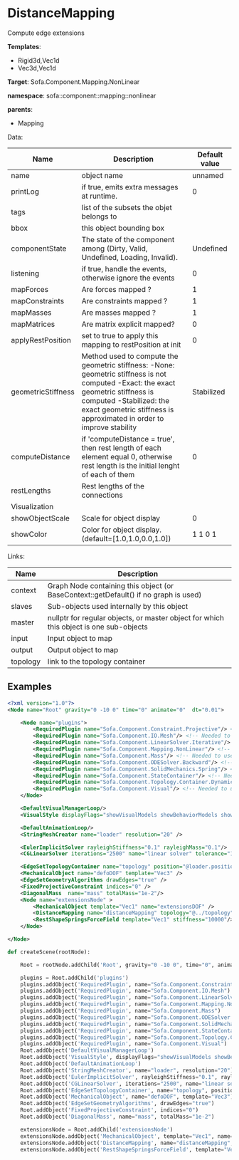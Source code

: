 # DistanceMapping

Compute edge extensions


__Templates__:
- Rigid3d,Vec1d
- Vec3d,Vec1d

__Target__: Sofa.Component.Mapping.NonLinear

__namespace__: sofa::component::mapping::nonlinear

__parents__: 
- Mapping

Data: 

<table>
<thead>
    <tr>
        <th>Name</th>
        <th>Description</th>
        <th>Default value</th>
    </tr>
</thead>
<tbody>
	<tr>
		<td>name</td>
		<td>
object name
</td>
		<td>unnamed</td>
	</tr>
	<tr>
		<td>printLog</td>
		<td>
if true, emits extra messages at runtime.
</td>
		<td>0</td>
	</tr>
	<tr>
		<td>tags</td>
		<td>
list of the subsets the objet belongs to
</td>
		<td></td>
	</tr>
	<tr>
		<td>bbox</td>
		<td>
this object bounding box
</td>
		<td></td>
	</tr>
	<tr>
		<td>componentState</td>
		<td>
The state of the component among (Dirty, Valid, Undefined, Loading, Invalid).
</td>
		<td>Undefined</td>
	</tr>
	<tr>
		<td>listening</td>
		<td>
if true, handle the events, otherwise ignore the events
</td>
		<td>0</td>
	</tr>
	<tr>
		<td>mapForces</td>
		<td>
Are forces mapped ?
</td>
		<td>1</td>
	</tr>
	<tr>
		<td>mapConstraints</td>
		<td>
Are constraints mapped ?
</td>
		<td>1</td>
	</tr>
	<tr>
		<td>mapMasses</td>
		<td>
Are masses mapped ?
</td>
		<td>1</td>
	</tr>
	<tr>
		<td>mapMatrices</td>
		<td>
Are matrix explicit mapped?
</td>
		<td>0</td>
	</tr>
	<tr>
		<td>applyRestPosition</td>
		<td>
set to true to apply this mapping to restPosition at init
</td>
		<td>0</td>
	</tr>
	<tr>
		<td>geometricStiffness</td>
		<td>
Method used to compute the geometric stiffness:
-None: geometric stiffness is not computed
-Exact: the exact geometric stiffness is computed
-Stabilized: the exact geometric stiffness is approximated in order to improve stability
</td>
		<td>Stabilized</td>
	</tr>
	<tr>
		<td>computeDistance</td>
		<td>
if 'computeDistance = true', then rest length of each element equal 0, otherwise rest length is the initial lenght of each of them
</td>
		<td>0</td>
	</tr>
	<tr>
		<td>restLengths</td>
		<td>
Rest lengths of the connections
</td>
		<td></td>
	</tr>
	<tr>
		<td colspan="3">Visualization</td>
	</tr>
	<tr>
		<td>showObjectScale</td>
		<td>
Scale for object display
</td>
		<td>0</td>
	</tr>
	<tr>
		<td>showColor</td>
		<td>
Color for object display. (default=[1.0,1.0,0.0,1.0])
</td>
		<td>1 1 0 1</td>
	</tr>

</tbody>
</table>

Links: 

| Name | Description |
| ---- | ----------- |
|context|Graph Node containing this object (or BaseContext::getDefault() if no graph is used)|
|slaves|Sub-objects used internally by this object|
|master|nullptr for regular objects, or master object for which this object is one sub-objects|
|input|Input object to map|
|output|Output object to map|
|topology|link to the topology container|



## Examples

```xml
<?xml version="1.0"?>
<Node name="Root" gravity="0 -10 0" time="0" animate="0"  dt="0.01">

    <Node name="plugins">
        <RequiredPlugin name="Sofa.Component.Constraint.Projective"/> <!-- Needed to use components [FixedProjectiveConstraint] -->
        <RequiredPlugin name="Sofa.Component.IO.Mesh"/> <!-- Needed to use components [StringMeshCreator] -->
        <RequiredPlugin name="Sofa.Component.LinearSolver.Iterative"/> <!-- Needed to use components [CGLinearSolver] -->
        <RequiredPlugin name="Sofa.Component.Mapping.NonLinear"/> <!-- Needed to use components [DistanceMapping] -->
        <RequiredPlugin name="Sofa.Component.Mass"/> <!-- Needed to use components [DiagonalMass] -->
        <RequiredPlugin name="Sofa.Component.ODESolver.Backward"/> <!-- Needed to use components [EulerImplicitSolver] -->
        <RequiredPlugin name="Sofa.Component.SolidMechanics.Spring"/> <!-- Needed to use components [RestShapeSpringsForceField] -->
        <RequiredPlugin name="Sofa.Component.StateContainer"/> <!-- Needed to use components [MechanicalObject] -->
        <RequiredPlugin name="Sofa.Component.Topology.Container.Dynamic"/> <!-- Needed to use components [EdgeSetGeometryAlgorithms EdgeSetTopologyContainer] -->
        <RequiredPlugin name="Sofa.Component.Visual"/> <!-- Needed to use components [VisualStyle] -->
    </Node>

    <DefaultVisualManagerLoop/>
    <VisualStyle displayFlags="showVisualModels showBehaviorModels showMappings showForceFields showMechanicalMappings" />

    <DefaultAnimationLoop/>
    <StringMeshCreator name="loader" resolution="20" />

    <EulerImplicitSolver rayleighStiffness="0.1" rayleighMass="0.1"/>
    <CGLinearSolver iterations="2500" name="linear solver" tolerance="1.0e-9" threshold="1.0e-9" />

    <EdgeSetTopologyContainer name="topology" position="@loader.position" edges="@loader.edges" />
    <MechanicalObject name="defoDOF" template="Vec3" />
    <EdgeSetGeometryAlgorithms drawEdges="true" />
    <FixedProjectiveConstraint indices="0" />
    <DiagonalMass  name="mass" totalMass="1e-2"/>
    <Node name="extensionsNode" >
        <MechanicalObject template="Vec1" name="extensionsDOF" />
        <DistanceMapping name="distanceMapping" topology="@../topology" input="@../defoDOF" output="@extensionsDOF" geometricStiffness="2" applyRestPosition="true" computeDistance="true"/>
        <RestShapeSpringsForceField template="Vec1" stiffness="10000"/>
    </Node>

</Node>
```
```python
def createScene(rootNode):

	Root = rootNode.addChild('Root', gravity="0 -10 0", time="0", animate="0", dt="0.01")

	plugins = Root.addChild('plugins')
	plugins.addObject('RequiredPlugin', name="Sofa.Component.Constraint.Projective")
	plugins.addObject('RequiredPlugin', name="Sofa.Component.IO.Mesh")
	plugins.addObject('RequiredPlugin', name="Sofa.Component.LinearSolver.Iterative")
	plugins.addObject('RequiredPlugin', name="Sofa.Component.Mapping.NonLinear")
	plugins.addObject('RequiredPlugin', name="Sofa.Component.Mass")
	plugins.addObject('RequiredPlugin', name="Sofa.Component.ODESolver.Backward")
	plugins.addObject('RequiredPlugin', name="Sofa.Component.SolidMechanics.Spring")
	plugins.addObject('RequiredPlugin', name="Sofa.Component.StateContainer")
	plugins.addObject('RequiredPlugin', name="Sofa.Component.Topology.Container.Dynamic")
	plugins.addObject('RequiredPlugin', name="Sofa.Component.Visual")
	Root.addObject('DefaultVisualManagerLoop')
	Root.addObject('VisualStyle', displayFlags="showVisualModels showBehaviorModels showMappings showForceFields showMechanicalMappings")
	Root.addObject('DefaultAnimationLoop')
	Root.addObject('StringMeshCreator', name="loader", resolution="20")
	Root.addObject('EulerImplicitSolver', rayleighStiffness="0.1", rayleighMass="0.1")
	Root.addObject('CGLinearSolver', iterations="2500", name="linear solver", tolerance="1.0e-9", threshold="1.0e-9")
	Root.addObject('EdgeSetTopologyContainer', name="topology", position="@loader.position", edges="@loader.edges")
	Root.addObject('MechanicalObject', name="defoDOF", template="Vec3")
	Root.addObject('EdgeSetGeometryAlgorithms', drawEdges="true")
	Root.addObject('FixedProjectiveConstraint', indices="0")
	Root.addObject('DiagonalMass', name="mass", totalMass="1e-2")

	extensionsNode = Root.addChild('extensionsNode')
	extensionsNode.addObject('MechanicalObject', template="Vec1", name="extensionsDOF")
	extensionsNode.addObject('DistanceMapping', name="distanceMapping", topology="@../topology", input="@../defoDOF", output="@extensionsDOF", geometricStiffness="2", applyRestPosition="true", computeDistance="true")
	extensionsNode.addObject('RestShapeSpringsForceField', template="Vec1", stiffness="10000")
```
